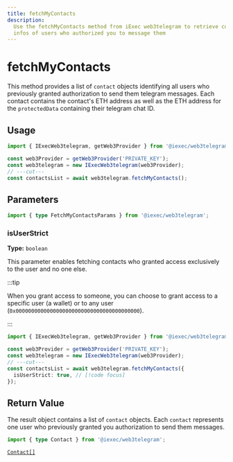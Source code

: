 ```yaml
---
title: fetchMyContacts
description:
  Use the fetchMyContacts method from iExec web3telegram to retrieve contact
  infos of users who authorized you to message them
---
```


# fetchMyContacts

This method provides a list of `contact` objects identifying all users who
previously granted authorization to send them telegram messages. Each contact
contains the contact's ETH address as well as the ETH address for the
`protectedData` containing their telegram chat ID.

## Usage

```ts twoslash
import { IExecWeb3telegram, getWeb3Provider } from '@iexec/web3telegram';

const web3Provider = getWeb3Provider('PRIVATE_KEY');
const web3telegram = new IExecWeb3telegram(web3Provider);
// ---cut---
const contactsList = await web3telegram.fetchMyContacts();
```

## Parameters

```ts twoslash
import { type FetchMyContactsParams } from '@iexec/web3telegram';
```

### isUserStrict <OptionalBadge />

**Type:** `boolean`

This parameter enables fetching contacts who granted access exclusively to the
user and no one else.

:::tip

When you grant access to someone, you can choose to grant access to a specific
user (a wallet) or to any user (`0x0000000000000000000000000000000000000000`).

:::

```ts twoslash
import { IExecWeb3telegram, getWeb3Provider } from '@iexec/web3telegram';

const web3Provider = getWeb3Provider('PRIVATE_KEY');
const web3telegram = new IExecWeb3telegram(web3Provider);
// ---cut---
const contactsList = await web3telegram.fetchMyContacts({
  isUserStrict: true, // [!code focus]
});
```

## Return Value

The result object contains a list of `contact` objects. Each `contact`
represents one user who previously granted you authorization to send them
messages.

```ts twoslash
import { type Contact } from '@iexec/web3telegram';
```

[`Contact[]`](../../types.md#contact)
